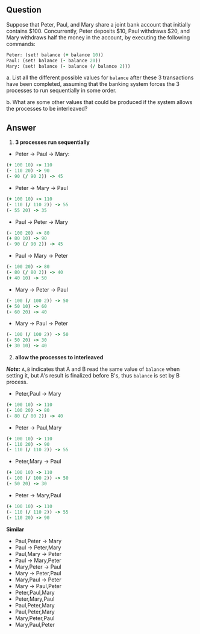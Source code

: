 ## Question

Suppose that Peter, Paul, and Mary share a joint bank account that initially contains $100. Concurrently, Peter deposits $10, Paul withdraws $20, and Mary withdraws half the money in the account, by executing the following commands:

```clojure
Peter: (set! balance (+ balance 10))
Paul: (set! balance (- balance 20))
Mary: (set! balance (- balance (/ balance 2)))
```

a. List all the different possible values for `balance` after these 3 transactions have been completed, assuming that the banking system forces the 3 processes to run sequentially in some order.

b. What are some other values that could be produced if the system allows the processes to be interleaved?

## Answer

1. **3 processes run sequentially**

- Peter -> Paul -> Mary:

```clojure
(+ 100 10) -> 110
(- 110 20) -> 90
(- 90 (/ 90 2)) -> 45
```

- Peter -> Mary -> Paul

```clojure
(+ 100 10) -> 110
(- 110 (/ 110 2)) -> 55
(- 55 20) -> 35
```

- Paul -> Peter -> Mary

```clojure
(- 100 20) -> 80
(+ 80 10) -> 90
(- 90 (/ 90 2)) -> 45
```

- Paul -> Mary -> Peter

```clojure
(- 100 20) -> 80
(- 80 (/ 80 2)) -> 40
(+ 40 10) -> 50
```

- Mary -> Peter -> Paul

```clojure
(- 100 (/ 100 2)) -> 50
(+ 50 10) -> 60
(- 60 20) -> 40
```

- Mary -> Paul -> Peter

```clojure
(- 100 (/ 100 2)) -> 50
(- 50 20) -> 30
(+ 30 10) -> 40
```

2. **allow the processes to interleaved**

**_Note:_** `A,B` indicates that A and B read the same value of `balance` when setting it, but A's result is finalized before B's, thus `balance` is set by B process.

- Peter,Paul -> Mary

```clojure
(+ 100 10) -> 110
(- 100 20) -> 80
(- 80 (/ 80 2)) -> 40
```

- Peter -> Paul,Mary

```clojure
(+ 100 10) -> 110
(- 110 20) -> 90
(- 110 (/ 110 2)) -> 55
```

- Peter,Mary -> Paul

```clojure
(+ 100 10) -> 110
(- 100 (/ 100 2)) -> 50
(- 50 20) -> 30
```

- Peter -> Mary,Paul

```clojure
(+ 100 10) -> 110
(- 110 (/ 110 2)) -> 55
(- 110 20) -> 90
```

**Similar**
- Paul,Peter -> Mary
- Paul -> Peter,Mary
- Paul,Mary -> Peter
- Paul -> Mary,Peter
- Mary,Peter -> Paul
- Mary -> Peter,Paul
- Mary,Paul -> Peter
- Mary -> Paul,Peter
- Peter,Paul,Mary
- Peter,Mary,Paul
- Paul,Peter,Mary
- Paul,Peter,Mary
- Mary,Peter,Paul
- Mary,Paul,Peter